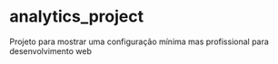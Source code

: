 # analytics_project
Projeto para mostrar uma configuração mínima mas profissional para desenvolvimento web
